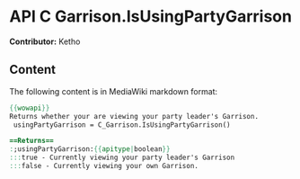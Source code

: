 # API C Garrison.IsUsingPartyGarrison

**Contributor:** Ketho

## Content

The following content is in MediaWiki markdown format:

```mediawiki
{{wowapi}}
Returns whether your are viewing your party leader's Garrison.
 usingPartyGarrison = C_Garrison.IsUsingPartyGarrison()

==Returns==
:;usingPartyGarrison:{{apitype|boolean}}
:::true - Currently viewing your party leader's Garrison
:::false - Currently viewing your own Garrison.
```